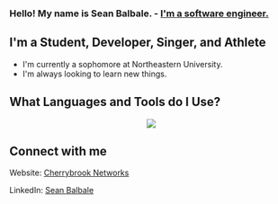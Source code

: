 ### Hello! My name is Sean Balbale. - [I'm a software engineer.](https://cherrybrooknetworks.dev)


## I'm a Student, Developer, Singer, and Athlete
- I'm currently a sophomore at Northeastern University.
- I'm always looking to learn new things.

## What Languages and Tools do I Use?
<p align="center">
	<img src="https://skillicons.dev/icons?i=python,java,js,nodejs,react,next,html,css,tailwind,arduino,git,googlecloud,vscode" />
</p>

## Connect with me
Website: [Cherrybrook Networks](https://cherrybrooknetworks.dev)

LinkedIn: [Sean Balbale](https://www.linkedin.com/in/seanbalbale/)

